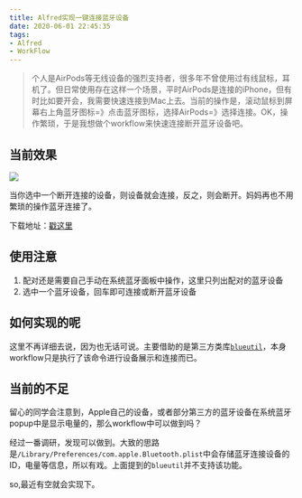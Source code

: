 ```yaml
---
title: Alfred实现一键连接蓝牙设备
date: 2020-06-01 22:45:35
tags:
- Alfred
- WorkFlow
---
```

> 个人是AirPods等无线设备的强烈支持者，很多年不曾使用过有线鼠标，耳机了。但日常使用存在这样一个场景，平时AirPods是连接的iPhone，但有时比如要开会，我需要快速连接到Mac上去。当前的操作是，滚动鼠标到屏幕右上角蓝牙图标=》点击蓝牙图标，选择AirPods=》选择连接。OK，操作繁琐，于是我想做个workflow来快速连接断开蓝牙设备吧。


## 当前效果


![](http://static.1991421.cn/2020/2020-06-01-225038.gif)


当你选中一个断开连接的设备，则设备就会连接，反之，则会断开。妈妈再也不用繁琐的操作蓝牙连接了。



下载地址：[戳这里](https://github.com/alanhg/alfred-workflows/tree/master/bluetooth-manager)

## 使用注意

1. 配对还是需要自己手动在系统蓝牙面板中操作，这里只列出配对的蓝牙设备 
2. 选中一个蓝牙设备，回车即可连接或断开蓝牙设备

## 如何实现的呢

这里不再详细去说，因为也无话可说。主要借助的是第三方类库[`blueutil`](https://github.com/toy/blueutil)，本身workflow只是执行了该命令进行设备展示和连接而已。


##  当前的不足

留心的同学会注意到，Apple自己的设备，或者部分第三方的蓝牙设备在系统蓝牙popup中是显示电量的，那么workflow中可以做到吗？

经过一番调研，发现可以做到。大致的思路是`/Library/Preferences/com.apple.Bluetooth.plist`中会存储蓝牙连接设备的ID，电量等信息，所以有戏。上面提到的`blueutil`并不支持该功能。

so,最近有空就会实现下。
